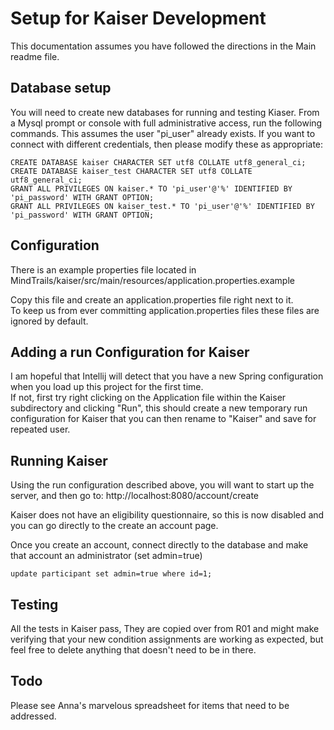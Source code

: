 
# Setup for Kaiser Development
This documentation assumes you have followed the directions in the Main readme file. 

## Database setup
You will need to create new databases for running and testing Kiaser.  From a Mysql
prompt or console with full administrative access, run the following commands.  This assumes
the user "pi_user" already exists.  If you want to connect with different credentials, then
please modify these as appropriate:

```mysql
CREATE DATABASE kaiser CHARACTER SET utf8 COLLATE utf8_general_ci;
CREATE DATABASE kaiser_test CHARACTER SET utf8 COLLATE utf8_general_ci;
GRANT ALL PRIVILEGES ON kaiser.* TO 'pi_user'@'%' IDENTIFIED BY 'pi_password' WITH GRANT OPTION;
GRANT ALL PRIVILEGES ON kaiser_test.* TO 'pi_user'@'%' IDENTIFIED BY 'pi_password' WITH GRANT OPTION;
```

## Configuration
There is an example properties file located in 
MindTrails/kaiser/src/main/resources/application.properties.example

Copy this file and create an application.properties file right next to it.  
To keep us from ever committing application.properties files these files are ignored by
default.


## Adding a run Configuration for Kaiser
I am hopeful that Intellij will detect that you have a new Spring configuration when you load up this project for the first time.  
If not, first try right clicking on the Application file within the 
Kaiser subdirectory and clicking "Run", this should create a new
temporary run configuration for Kaiser that you can then rename to
"Kaiser" and save for repeated user.


## Running Kaiser 
Using the run configuration described above, you will want to start up
the server, and then go to:
http://localhost:8080/account/create

Kaiser does not have an eligibility questionnaire, so this is now
disabled and you can go directly to the create an account page.

Once you create an account, connect directly to the database and make that
account an administrator (set admin=true)
```mysql
update participant set admin=true where id=1;
```

## Testing
All the tests in Kaiser pass, They are copied over from R01 and might make 
verifying that your new condition assignments are working as expected, but
feel free to delete anything that doesn't need to be in there.


## Todo
Please see Anna's marvelous spreadsheet for items that need to be addressed.


